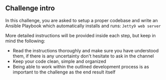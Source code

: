 ## Challenge intro
In this challenge, you are asked to setup a proper codebase and write an Ansible Playbook
which automatically installs and runs: `Jetty9 web server`

More detailed instructions will be provided inside each step, but keep in mind the following:

- Read the instructions thoroughly and make sure you have understood them, if there is any
  uncertainty don't hesitate to ask in the channel    
- Keep your code clean, simple and organized  
- Being able to work within the outlined development process is as important to the challenge
  as the end result itself  
